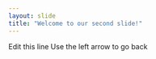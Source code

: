 ```yaml
---
layout: slide
title: "Welcome to our second slide!"
---
```

Edit this line
Use the left arrow to go back

